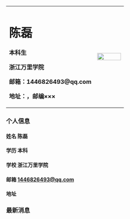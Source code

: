 <table border="0">
  <tr>
    <td width="75%">
      <h1>陈磊</h1>
      <p><b>本科生</b></p>
      <p><b>浙江万里学院</b></p>
      <p><b>邮箱：1446826493@qq.com</b></p>
      <p><b>地址：，邮编×××</b></p>
    </td>
    <td width="25%">
      <img src="/TU~N5_P)ZUTTP}]}U)1KU_G.jp" width="100%">   
    </td>
  </tr>
</table>








### 个人信息 
#### 姓名 陈磊
#### 学历 本科
#### 学校 浙江万里学院
#### 邮箱 1446826493@qq.com
#### 地址 

### 最新消息



